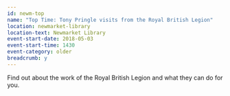 ```yaml
---
id: newm-top
name: "Top Time: Tony Pringle visits from the Royal British Legion"
location: newmarket-library
location-text: Newmarket Library
event-start-date: 2018-05-03
event-start-time: 1430
event-category: older
breadcrumb: y
---
```


Find out about the work of the Royal British Legion and what they can do for you.
